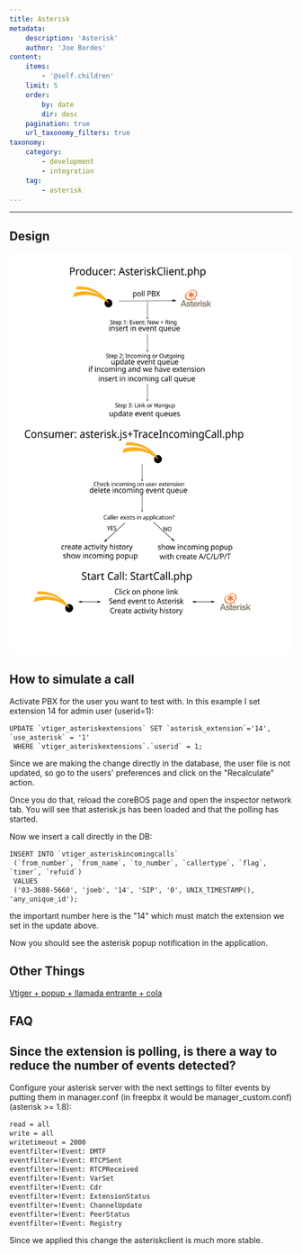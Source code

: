 ```yaml
---
title: Asterisk
metadata:
    description: 'Asterisk'
    author: 'Joe Bordes'
content:
    items:
        - '@self.children'
    limit: 5
    order:
        by: date
        dir: desc
    pagination: true
    url_taxonomy_filters: true
taxonomy:
    category:
        - development
        - integration
    tag:
        - asterisk
---
```

---
Design
------

![](corebosasterisk.svg)

How to simulate a call
----------------------

Activate PBX for the user you want to test with. In this example I set
extension 14 for admin user (userid=1):

    UPDATE `vtiger_asteriskextensions` SET `asterisk_extension`='14', `use_asterisk` = '1'
     WHERE `vtiger_asteriskextensions`.`userid` = 1;

Since we are making the change directly in the database, the user file
is not updated, so go to the users' preferences and click on the
"Recalculate" action.

Once you do that, reload the coreBOS page and open the inspector network
tab. You will see that asterisk.js has been loaded and that the polling
has started.

Now we insert a call directly in the DB:

    INSERT INTO `vtiger_asteriskincomingcalls`
     (`from_number`, `from_name`, `to_number`, `callertype`, `flag`, `timer`, `refuid`)
     VALUES
     ('03-3608-5660', 'joeb', '14', 'SIP', '0', UNIX_TIMESTAMP(), 'any_unique_id');

the important number here is the "14" which must match the extension we
set in the update above.

Now you should see the asterisk popup notification in the application.

Other Things
------------

[Vtiger + popup + llamada entrante + cola](../02.llamadaentrantecola)

FAQ
---

<div class="notices blue"><h2>Since the extension is polling, is there a way to reduce the number of events detected?</h2></div>

Configure your asterisk server with the next settings to filter
events by putting them in manager.conf (in freepbx it would be
manager\_custom.conf) (asterisk &gt;= 1.8):

    read = all
    write = all
    writetimeout = 2000
    eventfilter=!Event: DMTF
    eventfilter=!Event: RTCPSent
    eventfilter=!Event: RTCPReceived
    eventfilter=!Event: VarSet
    eventfilter=!Event: Cdr
    eventfilter=!Event: ExtensionStatus
    eventfilter=!Event: ChannelUpdate
    eventfilter=!Event: PeerStatus
    eventfilter=!Event: Registry

Since we applied this change the asteriskclient is much more stable.
